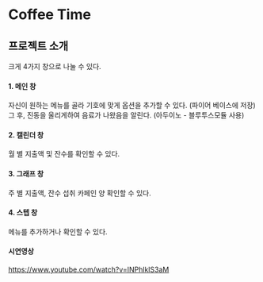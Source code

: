 # Coffee Time
## 프로젝트 소개
크게 4가지 창으로 나눌 수 있다.
#### 1. 메인 창
자신이 원하는 메뉴를 골라 기호에 맞게 옵션을 추가할 수 있다.
(파이어 베이스에 저장)\
그 후, 진동을 울리게하여 음료가 나왔음을 알린다.
(아두이노 - 블루투스모듈 사용)
#### 2. 캘린더 창
월 별 지출액 및 잔수를 확인할 수 있다.
#### 3. 그래프 창
주 별 지출액, 잔수 섭취 카페인 양 확인할 수 있다.
#### 4. 스텝 창
메뉴를 추가하거나 확인할 수 있다.
#### 시연영상
<https://www.youtube.com/watch?v=INPhlklS3aM>
